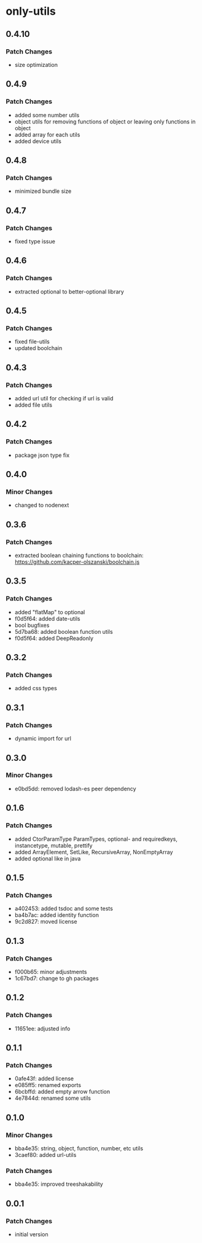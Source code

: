 # only-utils

## 0.4.10

### Patch Changes

- size optimization

## 0.4.9

### Patch Changes

- added some number utils
- object utils for removing functions of object or leaving only functions in object
- added array for each utils
- added device utils

## 0.4.8

### Patch Changes

- minimized bundle size

## 0.4.7

### Patch Changes

- fixed type issue

## 0.4.6

### Patch Changes

- extracted optional to better-optional library

## 0.4.5

### Patch Changes

- fixed file-utils
- updated boolchain

## 0.4.3

### Patch Changes

- added url util for checking if url is valid
- added file utils

## 0.4.2

### Patch Changes

- package json type fix

## 0.4.0

### Minor Changes

- changed to nodenext

## 0.3.6

### Patch Changes

- extracted boolean chaining functions to boolchain: https://github.com/kacper-olszanski/boolchain.js

## 0.3.5

### Patch Changes

- added "flatMap" to optional
- f0d5f64: added date-utils
- bool bugfixes
- 5d7ba68: added boolean function utils
- f0d5f64: added DeepReadonly

## 0.3.2

### Patch Changes

- added css types

## 0.3.1

### Patch Changes

- dynamic import for url

## 0.3.0

### Minor Changes

- e0bd5dd: removed lodash-es peer dependency

## 0.1.6

### Patch Changes

- added CtorParamType ParamTypes, optional- and requiredkeys, instancetype, mutable, prettify
- added ArrayElement, SetLike, RecursiveArray, NonEmptyArray
- added optional like in java

## 0.1.5

### Patch Changes

- a402453: added tsdoc and some tests
- ba4b7ac: added identity function
- 9c2d827: moved license

## 0.1.3

### Patch Changes

- f000b65: minor adjustments
- 1c67bd7: change to gh packages

## 0.1.2

### Patch Changes

- 11651ee: adjusted info

## 0.1.1

### Patch Changes

- 0afe43f: added license
- e085ff5: renamed exports
- 6bcbffd: added empty arrow function
- 4e7844d: renamed some utils

## 0.1.0

### Minor Changes

- bba4e35: string, object, function, number, etc utils
- 3caef80: added url-utils

### Patch Changes

- bba4e35: improved treeshakability

## 0.0.1

### Patch Changes

- initial version
